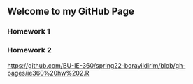 ## Welcome to my GitHub Page

### Homework 1
### Homework 2
https://github.com/BU-IE-360/spring22-borayildirim/blob/gh-pages/ie360%20hw%202.R


